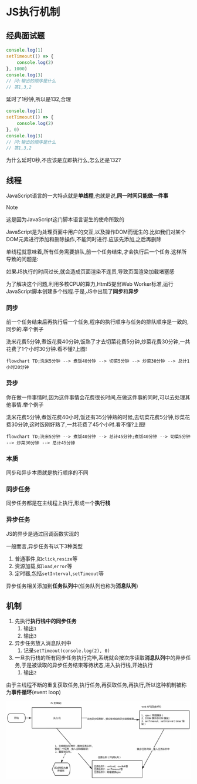 # JS执行机制

## 经典面试题

```js
console.log(1)
setTimeout(() => {
    console.log(2)
}, 1000)
console.log(3)
// 问:输出的顺序是什么
// 答1,3,2
```

延时了1秒钟,所以是132,合理

```js
console.log(1)
setTimeout(() => {
    console.log(2)
}, 0)
console.log(3)
// 问:输出的顺序是什么
// 答1,3,2
```

为什么延时0秒,不应该是立即执行么,怎么还是132?

## 线程

JavaScript语言的一大特点就是**单线程**,也就是说,**同一时间只能做一件事**

> [!note]
>
> 这是因为JavaScript这门脚本语言诞生的使命所致的
>
> JavaScript是为处理页面中用户的交互,以及操作DOM而诞生的.比如我们对某个DOM元素进行添加和删除操作,不能同时进行.应该先添加,之后再删除
>
> 单线程就意味着,所有任务需要排队,前一个任务结束,才会执行后一个任务.这样所导致的问题是:
>
> 如果JS执行的时间过长,就会造成页面渲染不连贯,导致页面渲染加载堵塞感

为了解决这个问题,利用多核CPU的算力,Html5提出Web Worker标准,运行JavaScript脚本创建多个线程.于是,JS中出现了**同步**和**异步**

### 同步

前一个任务结束后再执行后一个任务,程序的执行顺序与任务的排队顺序是一致的,同步的.举个例子

洗米花费5分钟,煮饭花费40分钟,饭熟了才去切菜花费5分钟,炒菜花费30分钟,一共花费了1个小时30分钟.看不懂?上图!

```mermaid
flowchart TD;洗米5分钟 --> 煮饭40分钟 --> 切菜5分钟 --> 炒菜30分钟 --> 总计1小时20分钟
```

### 异步

你在做一件事情时,因为这件事情会花费很长时间,在做这件事的同时,可以去处理其他事情.举个例子

洗米花费5分钟,煮饭花费40小时,饭还有35分钟熟的时候,去切菜花费5分钟,炒菜花费30分钟,这时饭刚好熟了,一共花费了45个小时.看不懂?上图!

```mermaid
flowchart TD;洗米5分钟 --> 煮饭40分钟 --> 总计45分钟;煮饭40分钟 --> 切菜5分钟 --> 炒菜30分钟 --> 总计45分钟
```

### 本质

同步和异步本质就是执行顺序的不同

### 同步任务

同步任务都是在主线程上执行,形成一个**执行栈**

### 异步任务

JS的异步是通过回调函数实现的

一般而言,异步任务有以下3种类型

1. 普通事件,如`click`,`resize`等
2. 资源加载,如`load`,`error`等
3. 定时器,包括`setInterval`,`setTimeout`等

异步任务相关添加到**任务队列**中(任务队列也称为**消息队列**)

## 机制

1. 先执行**执行栈中的同步任务**
    1. 输出`1`
    2. 输出`3`
2. 异步任务放入消息队列中
    1. 记录`setTimeout(console.log(2), 0)`
3. 一旦执行栈的所有同步任务执行完毕,系统就会按次序读取**消息队列**中的异步任务,于是被读取的异步任务结束等待状态,进入执行栈,开始执行
    1. 输出`2`

由于主线程不断的重复获取任务,执行任务,再获取任务,再执行,所以这种机制被称为**事件循环**(event loop)

![48-1](assets/48-1.png)
